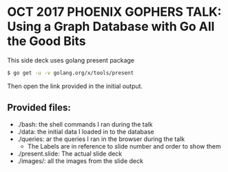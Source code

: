 # OCT 2017 PHOENIX GOPHERS TALK: Using a Graph Database with Go All the Good Bits

This side deck uses golang present package

``` bash
$ go get -u -v golang.org/x/tools/present
```

Then open the link provided in the initial output.

## Provided files:

- ./bash: the shell commands I ran during the talk
- ./data: the initial data I loaded in to the database
- ./queries: ar the queries I ran in the browser during the talk
    - The Labels are in reference to slide number and order to show them
- ./present.slide: The actual slide deck
- ./images/: all the images from the slide deck